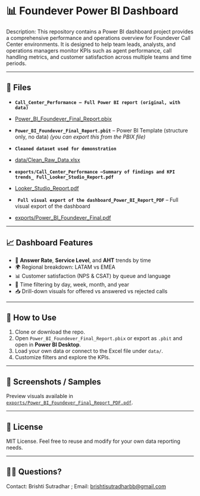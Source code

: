  
# 📊 Foundever Power BI Dashboard

Description:
This repository contains a Power BI dashboard project  provides a comprehensive performance and operations overview for Foundever Call Center environments. It is designed to help team leads, analysts, and operations managers monitor KPIs such as agent performance, call handling metrics, and customer satisfaction across multiple teams and time periods.

---

## 📁 Files

- **`Call_Center_Performance – Full Power BI report (original, with data)`**
-  <a href='https://github.com/BrishtiSutradhar/Foundever_Call_Center_Analytic/blob/main/Power_BI_Foundever_Final%20Report.pbix'>Power_BI_Foundever_Final_Report.pbix</a>
- **`Power_BI_Foundever_Final_Report.pbit`** – Power BI Template (structure only, no data) *(you can export this from the PBIX file)*
- **`Cleaned dataset used for demonstration`**
-  <a href='https://github.com/BrishtiSutradhar/Foundever_Call_Center_Analytic/blob/main/Clean_Raw_Data.xlsx'> data/Clean_Raw_Data.xlsx </a>

- **`exports/Call_Center_Performance –Summary of findings and KPI trends_ Full_Looker_Studio_Report.pdf`**
- <a href='https://github.com/BrishtiSutradhar/Foundever_Call_Center_Analytic/blob/main/Looker_Studio_Call_Center_Final_Report.pdf'> Looker_Studio_Report.pdf</a>
- **` Full visual export of the dashboard_Power_BI_Report_PDF`** – Full visual export of the dashboard
- <a href='https://github.com/BrishtiSutradhar/Foundever_Call_Center_Analytic/commit/b2d201457f503be9455033571cf7ab24ba553b8d'>exports/Power_BI_Foundever_Final.pdf</a>

---

## 📈 Dashboard Features

- 📌 **Answer Rate**, **Service Level**, and **AHT** trends by time
- 🌍 Regional breakdown: LATAM vs EMEA
- 📊 Customer satisfaction (NPS & CSAT) by queue and language
- 📅 Time filtering by day, week, month, and year
- 📥 Drill-down visuals for offered vs answered vs rejected calls

---

## 🚀 How to Use

1. Clone or download the repo.
2. Open `Power_BI_Foundever_Final_Report.pbix` or export as `.pbit` and open in **Power BI Desktop**.
3. Load your own data or connect to the Excel file under `data/`.
4. Customize filters and explore the KPIs.

---

## 📝 Screenshots / Samples

Preview visuals available in [`exports/Power_BI_Foundever_Final_Report_PDF.pdf`](exports/Power_BI_Foundever_Final_Report_PDF.pdf).

---

## 📄 License

MIT License. Feel free to reuse and modify for your own data reporting needs.

---

## 🙋‍♂️ Questions?

Contact:
Brishti Sutradhar ;
Email: brishtisutradharbb@gmail.com
